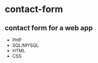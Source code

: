 # contact-form

## contact form for a web app

<ul>
<li>PHP</li>
<li>SQL/MYSQL</li>
<li>HTML</li>
<li>CSS</li>
</ul>
